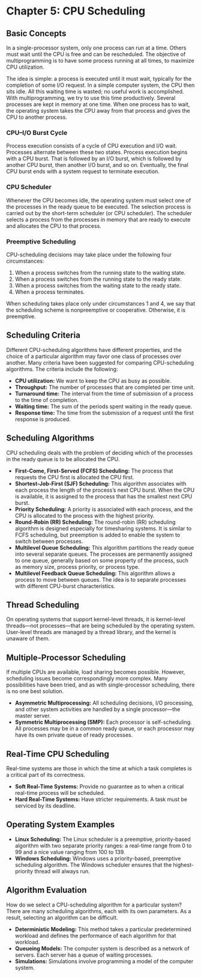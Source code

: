 # Chapter 5: CPU Scheduling

## Basic Concepts

In a single-processor system, only one process can run at a time. Others must wait until the CPU is free and can be rescheduled. The objective of multiprogramming is to have some process running at all times, to maximize CPU utilization.

The idea is simple: a process is executed until it must wait, typically for the completion of some I/O request. In a simple computer system, the CPU then sits idle. All this waiting time is wasted; no useful work is accomplished. With multiprogramming, we try to use this time productively. Several processes are kept in memory at one time. When one process has to wait, the operating system takes the CPU away from that process and gives the CPU to another process.

### CPU–I/O Burst Cycle

Process execution consists of a cycle of CPU execution and I/O wait. Processes alternate between these two states. Process execution begins with a CPU burst. That is followed by an I/O burst, which is followed by another CPU burst, then another I/O burst, and so on. Eventually, the final CPU burst ends with a system request to terminate execution.

### CPU Scheduler

Whenever the CPU becomes idle, the operating system must select one of the processes in the ready queue to be executed. The selection process is carried out by the short-term scheduler (or CPU scheduler). The scheduler selects a process from the processes in memory that are ready to execute and allocates the CPU to that process.

### Preemptive Scheduling

CPU-scheduling decisions may take place under the following four circumstances:
1.  When a process switches from the running state to the waiting state.
2.  When a process switches from the running state to the ready state.
3.  When a process switches from the waiting state to the ready state.
4.  When a process terminates.

When scheduling takes place only under circumstances 1 and 4, we say that the scheduling scheme is nonpreemptive or cooperative. Otherwise, it is preemptive.

## Scheduling Criteria

Different CPU-scheduling algorithms have different properties, and the choice of a particular algorithm may favor one class of processes over another. Many criteria have been suggested for comparing CPU-scheduling algorithms. The criteria include the following:

-   **CPU utilization:** We want to keep the CPU as busy as possible.
-   **Throughput:** The number of processes that are completed per time unit.
-   **Turnaround time:** The interval from the time of submission of a process to the time of completion.
-   **Waiting time:** The sum of the periods spent waiting in the ready queue.
-   **Response time:** The time from the submission of a request until the first response is produced.

## Scheduling Algorithms

CPU scheduling deals with the problem of deciding which of the processes in the ready queue is to be allocated the CPU.

-   **First-Come, First-Served (FCFS) Scheduling:** The process that requests the CPU first is allocated the CPU first.
-   **Shortest-Job-First (SJF) Scheduling:** This algorithm associates with each process the length of the process’s next CPU burst. When the CPU is available, it is assigned to the process that has the smallest next CPU burst.
-   **Priority Scheduling:** A priority is associated with each process, and the CPU is allocated to the process with the highest priority.
-   **Round-Robin (RR) Scheduling:** The round-robin (RR) scheduling algorithm is designed especially for timesharing systems. It is similar to FCFS scheduling, but preemption is added to enable the system to switch between processes.
-   **Multilevel Queue Scheduling:** This algorithm partitions the ready queue into several separate queues. The processes are permanently assigned to one queue, generally based on some property of the process, such as memory size, process priority, or process type.
-   **Multilevel Feedback Queue Scheduling:** This algorithm allows a process to move between queues. The idea is to separate processes with different CPU-burst characteristics.

## Thread Scheduling

On operating systems that support kernel-level threads, it is kernel-level threads—not processes—that are being scheduled by the operating system. User-level threads are managed by a thread library, and the kernel is unaware of them.

## Multiple-Processor Scheduling

If multiple CPUs are available, load sharing becomes possible. However, scheduling issues become correspondingly more complex. Many possibilities have been tried, and as with single-processor scheduling, there is no one best solution.

-   **Asymmetric Multiprocessing:** All scheduling decisions, I/O processing, and other system activities are handled by a single processor—the master server.
-   **Symmetric Multiprocessing (SMP):** Each processor is self-scheduling. All processes may be in a common ready queue, or each processor may have its own private queue of ready processes.

## Real-Time CPU Scheduling

Real-time systems are those in which the time at which a task completes is a critical part of its correctness.

-   **Soft Real-Time Systems:** Provide no guarantee as to when a critical real-time process will be scheduled.
-   **Hard Real-Time Systems:** Have stricter requirements. A task must be serviced by its deadline.

## Operating System Examples

-   **Linux Scheduling:** The Linux scheduler is a preemptive, priority-based algorithm with two separate priority ranges: a real-time range from 0 to 99 and a nice value ranging from 100 to 139.
-   **Windows Scheduling:** Windows uses a priority-based, preemptive scheduling algorithm. The Windows scheduler ensures that the highest-priority thread will always run.

## Algorithm Evaluation

How do we select a CPU-scheduling algorithm for a particular system? There are many scheduling algorithms, each with its own parameters. As a result, selecting an algorithm can be difficult.

-   **Deterministic Modeling:** This method takes a particular predetermined workload and defines the performance of each algorithm for that workload.
-   **Queueing Models:** The computer system is described as a network of servers. Each server has a queue of waiting processes.
-   **Simulations:** Simulations involve programming a model of the computer system.